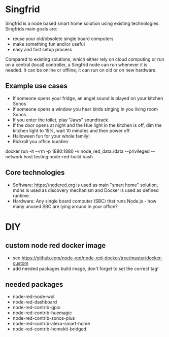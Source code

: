 # Singfrid

Singfrid is a node based smart home solution using existing technologies. Singfrids main goals are:
- reuse your old/obsolete single board computers
- make something fun and/or useful
- easy and fast setup process

Compared to existing solutions, which either rely on cloud computing or run on a central (local) controller, a Singfrid node can run whenever it is needed. It can be online or offline, it can run on old or on new hardware.

## Example use cases

- If someone opens your fridge, an angel sound is played on your kitchen Sonos
- If someone opens a window you hear birds singing in you living room Sonos
- If you enter the toilet, play "Jaws" soundtrack
- If the door opens at night and the Hue light in the kitchen is off, dim the kitchen light to 15%, wait 10 minutes and then power off
- Halloween fun for your whole family!
- Rickroll you office buddies

docker run -it --rm -p 1880:1880 -v node_red_data:/data --privileged --network host testing:node-red-build bash


## Core technologies

- Software: https://nodered.org is used as main "smart home" solution, mdns is used as discovery mechanism and Docker is used as defined runtime.
- Hardware: Any single board computer (SBC) that runs Node.js - how many unused SBC are lying around in your office?

# DIY

## custom node red docker image

- see https://github.com/node-red/node-red-docker/tree/master/docker-custom
- add needed packages build image, don't forget to set the correct tag!

## needed packages

- node-red-node-wol
- node-red-dashboard
- node-red-contrib-gpio
- node-red-contrib-huemagic
- node-red-contrib-sonos-plus
- node-red-contrib-alexa-smart-home
- node-red-contrib-homekit-bridged
